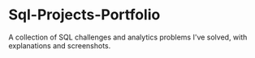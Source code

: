 # Sql-Projects-Portfolio
A collection of SQL challenges and analytics problems I've solved, with explanations and screenshots.
